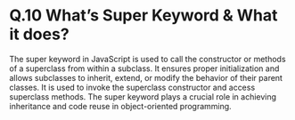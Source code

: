 # Q.10 What’s Super Keyword & What it does?

The super keyword in JavaScript is used to call the constructor or methods of a superclass from within a subclass. It ensures proper initialization and allows subclasses to inherit, extend, or modify the behavior of their parent classes. It is used to invoke the superclass constructor and access superclass methods. The super keyword plays a crucial role in achieving inheritance and code reuse in object-oriented programming.